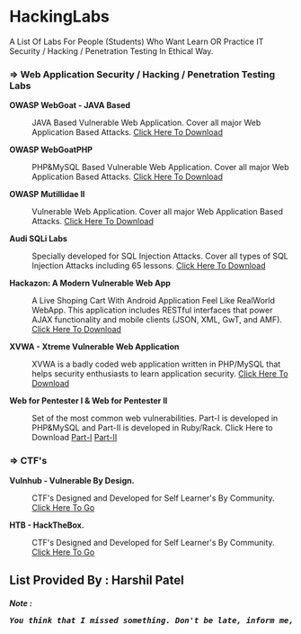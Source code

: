 # HackingLabs
A List Of Labs For People (Students) Who Want Learn OR Practice IT Security / Hacking / Penetration Testing In Ethical Way.

<h3><b> &rArr; Web Application Security / Hacking / Penetration Testing Labs </b></h3>

<dl style="list-style-type:disc">
  <dt><b>OWASP WebGoat - JAVA Based</b></dt>
  <dd><p>JAVA Based Vulnerable Web Application. Cover all major Web Application Based Attacks.
  <a href="https://github.com/WebGoat/WebGoat">Click Here To Download</a></p></dd>
  <dt><b>OWASP WebGoatPHP</b></dt>
  <dd><p>PHP&MySQL Based Vulnerable Web Application. Cover all major Web Application Based Attacks.
  <a href="https://github.com/shivamdixit/WebGoatPHP">Click Here To Download</a></p></dd>
  <dt><b>OWASP Mutillidae II</b></dt>
  <dd><p>Vulnerable Web Application. Cover all major Web Application Based Attacks.
  <a href="https://github.com/webpwnized/mutillidae">Click Here To Download</a></p></dd>
  <dt><b>Audi SQLi Labs</b></dt>
  <dd><p>Specially developed for SQL Injection Attacks. Cover all types of SQL Injection Attacks including 65 lessons.
  <a href="https://github.com/Audi-1/sqli-labs">Click Here To Download</a></p></dd>
  <dt><b>Hackazon: A Modern Vulnerable Web App</b></dt>
  <dd><p>A Live Shoping Cart With Android Application Feel Like RealWorld WebApp. This application includes RESTful interfaces that power AJAX functionality and mobile clients (JSON, XML, GwT, and AMF).
  <a href="https://github.com/rapid7/hackazon">Click Here To Download</a></p></dd>
  <dt><b>XVWA - Xtreme Vulnerable Web Application</b></dt>
  <dd><p>XVWA is a badly coded web application written in PHP/MySQL that helps security enthusiasts to learn application security.
  <a href="https://github.com/s4n7h0/xvwa">Click Here To Download</a></p></dd>
  <dt><b>Web for Pentester I & Web for Pentester II</b></dt>
  <dd><p>Set of the most common web vulnerabilities. Part-I is developed in PHP&MySQL and Part-II is developed in Ruby/Rack. Click Here to Download
  <a href="https://pentesterlab.com/exercises/web_for_pentester">Part-I</a> <a href="https://www.pentesterlab.com/exercises/web_for_pentester_II">Part-II</a></p></dd>
</dl>

<h3><b> &rArr; CTF's </b></h3>
<dl style="list-style-type:disc">
  <dt><b>Vulnhub - Vulnerable By Design.</b></dt>
  <dd><p>CTF's Designed and Developed for Self Learner's By Community.
  <a href="https://www.vulnhub.com/">Click Here To Go</a></p></dd>
   <dt><b>HTB - HackTheBox.</b></dt>
  <dd><p>CTF's Designed and Developed for Self Learner's By Community.
  <a href="https://www.hackthebox.eu/">Click Here To Go</a></p></dd>
</dl>

<h2>List Provided By : Harshil Patel</h2>
<h5>Note : <pre>You think that I missed something. Don't be late, inform me, I'll add it into this list.</pre></h5>
